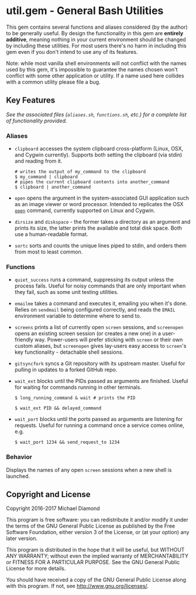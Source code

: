 # util.gem - General Bash Utilities

This gem contains several functions and aliases considered (by the author) to
be generally useful. By design the functionality in this gem are **entirely
additive**, meaning nothing in your current environment should be changed by
including these utilities. For most users there's no harm in including this
gem even if you don't intend to use any of its features.

Note: while most vanilla shell environments will not conflict with the names
used by this gem, it's impossible to guarantee the names chosen won't
conflict with some other application or utility. If a name used here
collides with a common utility please file a bug.

## Key Features

*See the associated files (`aliases.sh`, `functions.sh`, etc.) for a complete
list of functionality provided.*

### Aliases

*   `clipboard` accesses the system clipboard cross-platform (Linux, OSX, and
    Cygwin currently). Supports both setting the clipboard (via stdin) and
    reading from it.

    ```
    # writes the output of my_command to the clipboard
    $ my_command | clipboard
    # pipes the current clipboard contents into another_command
    $ clipboard | another_command
    ```

*   `open` opens the argument in the system-associated GUI application such as
    an image viewer or word processor. Intended to replicates the OSX
    [`open`](https://developer.apple.com/legacy/library/documentation/Darwin/Reference/ManPages/man1/open.1.html)
    command, currently supported on Linux and Cygwin.

*   `dirsize` and `diskspace` - the former takes a directory as an argument and
     prints its size, the latter prints the available and total disk space.
     Both use a human-readable format.

*    `sortc` sorts and counts the unique lines piped to stdin, and orders them
     from most to least common.

### Functions

*   `quiet_success` runs a command, suppressing its output unless the process
    fails. Useful for noisy commands that are only important when they fail,
    such as some unit testing utilities.

*   `emailme` takes a command and executes it, emailing you when it's done.
    Relies on `sendmail` being configured correctly, and reads the `EMAIL`
    environment variable to determine where to send to.

*   `screens` prints a list of currently open `screen` sessions, and
    `screenopen` opens an existing screen session (or creates a new one) in a
    user-friendly way. Power-users will prefer sticking with `screen` or their
    own custom aliases, but `screenopen` gives lay-users easy access to
    `screen`'s key functionality - detachable shell sessions.

*   `gitsyncfork` syncs a Git repository with its upstream master. Useful for
    pulling in updates to a forked GitHub repo.

*   `wait_ext` blocks until the PIDs passed as arguments are finished.
    Useful for waiting for commands running in other terminals.

    ```
    $ long_running_command & wait # prints the PID
    ```

    ```
    $ wait_ext PID && delayed_command
    ```

*   `wait_port` blocks until the ports passed as arguments are listening for
    requests. Useful for running a command once a service comes online, e.g.

    ```
    $ wait_port 1234 && send_request_to 1234
    ```

### Behavior

Displays the names of any open `screen` sessions when a new shell is launched.

## Copyright and License

Copyright 2016-2017 Michael Diamond

This program is free software: you can redistribute it and/or modify
it under the terms of the GNU General Public License as published by
the Free Software Foundation, either version 3 of the License, or
(at your option) any later version.

This program is distributed in the hope that it will be useful,
but WITHOUT ANY WARRANTY; without even the implied warranty of
MERCHANTABILITY or FITNESS FOR A PARTICULAR PURPOSE.  See the
GNU General Public License for more details.

You should have received a copy of the GNU General Public License
along with this program.  If not, see <http://www.gnu.org/licenses/>.
